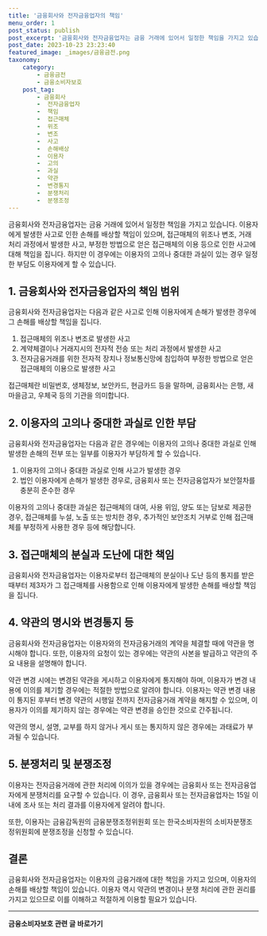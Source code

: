 ```yaml
---
title: '금융회사와 전자금융업자의 책임'
menu_order: 1
post_status: publish
post_excerpt: '금융회사와 전자금융업자는 금융 거래에 있어서 일정한 책임을 가지고 있습니다. 이용자에게 발생한 사고로 인한 손해를 배상할 책임이 있으며, 접근매체의 위조나 변조, 거래 처리 과정에서 발생한 사고, 부정한 방법으로 얻은 접근매체의 이용 등으로 인한 사고에 대해 책임을 집니다. 하지만 이 경우에는 이용자의 고의나 중대한 과실이 있는 경우 일정한 부담도 이용자에게 할 수 있습니다.'
post_date: 2023-10-23 23:23:40
featured_image: _images/금융금전.png
taxonomy:
    category:
        - 금융금전
        - 금융소비자보호
    post_tag:
        - 금융회사
        -  전자금융업자
        -  책임
        -  접근매체
        -  위조
        -  변조
        -  사고
        -  손해배상
        -  이용자
        -  고의
        -  과실
        -  약관
        -  변경통지
        -  분쟁처리
        -  분쟁조정
---
```



금융회사와 전자금융업자는 금융 거래에 있어서 일정한 책임을 가지고 있습니다. 이용자에게 발생한 사고로 인한 손해를 배상할 책임이 있으며, 접근매체의 위조나 변조, 거래 처리 과정에서 발생한 사고, 부정한 방법으로 얻은 접근매체의 이용 등으로 인한 사고에 대해 책임을 집니다. 하지만 이 경우에는 이용자의 고의나 중대한 과실이 있는 경우 일정한 부담도 이용자에게 할 수 있습니다.

## 1. 금융회사와 전자금융업자의 책임 범위

금융회사와 전자금융업자는 다음과 같은 사고로 인해 이용자에게 손해가 발생한 경우에 그 손해를 배상할 책임을 집니다.

1. 접근매체의 위조나 변조로 발생한 사고
2. 계약체결이나 거래지시의 전자적 전송 또는 처리 과정에서 발생한 사고
3. 전자금융거래를 위한 전자적 장치나 정보통신망에 침입하여 부정한 방법으로 얻은 접근매체의 이용으로 발생한 사고

접근매체란 비밀번호, 생체정보, 보안카드, 현금카드 등을 말하며, 금융회사는 은행, 새마을금고, 우체국 등의 기관을 의미합니다.

## 2. 이용자의 고의나 중대한 과실로 인한 부담

금융회사와 전자금융업자는 다음과 같은 경우에는 이용자의 고의나 중대한 과실로 인해 발생한 손해의 전부 또는 일부를 이용자가 부담하게 할 수 있습니다.

1. 이용자의 고의나 중대한 과실로 인해 사고가 발생한 경우
2. 법인 이용자에게 손해가 발생한 경우로, 금융회사 또는 전자금융업자가 보안절차를 충분히 준수한 경우

이용자의 고의나 중대한 과실은 접근매체의 대여, 사용 위임, 양도 또는 담보로 제공한 경우, 접근매체를 누설, 노출 또는 방치한 경우, 추가적인 보안조치 거부로 인해 접근매체를 부정하게 사용한 경우 등에 해당합니다.

## 3. 접근매체의 분실과 도난에 대한 책임

금융회사와 전자금융업자는 이용자로부터 접근매체의 분실이나 도난 등의 통지를 받은 때부터 제3자가 그 접근매체를 사용함으로 인해 이용자에게 발생한 손해를 배상할 책임을 집니다.

## 4. 약관의 명시와 변경통지 등

금융회사와 전자금융업자는 이용자와의 전자금융거래의 계약을 체결할 때에 약관을 명시해야 합니다. 또한, 이용자의 요청이 있는 경우에는 약관의 사본을 발급하고 약관의 주요 내용을 설명해야 합니다.

약관 변경 시에는 변경된 약관을 게시하고 이용자에게 통지해야 하며, 이용자가 변경 내용에 이의를 제기할 경우에는 적절한 방법으로 알려야 합니다. 이용자는 약관 변경 내용이 통지된 후부터 변경 약관의 시행일 전까지 전자금융거래 계약을 해지할 수 있으며, 이용자가 이의를 제기하지 않는 경우에는 약관 변경을 승인한 것으로 간주됩니다.

약관의 명시, 설명, 교부를 하지 않거나 게시 또는 통지하지 않은 경우에는 과태료가 부과될 수 있습니다.

## 5. 분쟁처리 및 분쟁조정

이용자는 전자금융거래에 관한 처리에 이의가 있을 경우에는 금융회사 또는 전자금융업자에게 분쟁처리를 요구할 수 있습니다. 이 경우, 금융회사 또는 전자금융업자는 15일 이내에 조사 또는 처리 결과를 이용자에게 알려야 합니다.

또한, 이용자는 금융감독원의 금융분쟁조정위원회 또는 한국소비자원의 소비자분쟁조정위원회에 분쟁조정을 신청할 수 있습니다.

## 결론

금융회사와 전자금융업자는 이용자의 금융거래에 대한 책임을 가지고 있으며, 이용자의 손해를 배상할 책임이 있습니다. 이용자 역시 약관의 변경이나 분쟁 처리에 관한 권리를 가지고 있으므로 이를 이해하고 적절하게 이용할 필요가 있습니다.
<!-- wp:separator -->
<hr class="wp-block-separator has-alpha-channel-opacity"/>
<!-- /wp:separator -->

<!-- wp:group {"backgroundColor":"base","layout":{"type":"constrained"}} -->
<div class="wp-block-group has-base-background-color has-background"><!-- wp:paragraph {"align":"center","fontSize":"medium"} -->
<p class="has-text-align-center has-large-font-size"><strong>금융소비자보호 관련 글 바로가기</strong></p>
<!-- /wp:paragraph -->


<!-- wp:latest-posts
{"categories":[{"id":12706,"count":19,"description":"","link":"https://uknowlaw.com/category/%ea%b8%88%ec%9c%b5%ec%86%8c%eb%b9%84%ec%9e%90%eb%b3%b4%ed%98%b8/","name":"금융소비자보호","slug":"금융소비자보호","taxonomy":"category","parent":0,"meta":[],"_links":{"self":[{"href":"https://uknowlaw.com/wp-json/wp/v2/categories/12706"}],"collection":[{"href":"https://uknowlaw.com/wp-json/wp/v2/categories"}],"about":[{"href":"https://uknowlaw.com/wp-json/wp/v2/taxonomies/category"}],"wp:post_type":[{"href":"https://uknowlaw.com/wp-json/wp/v2/posts?categories=12706"}],"curies":[{"name":"wp","href":"https://api.w.org/{rel}","templated":true}]}}],"postsToShow":100,"excerptLength":28,"postLayout":"grid","columns":2,"featuredImageAlign":"left","featuredImageSizeSlug":"large","fontSize":"medium"} /--></div>
<!-- /wp:group -->